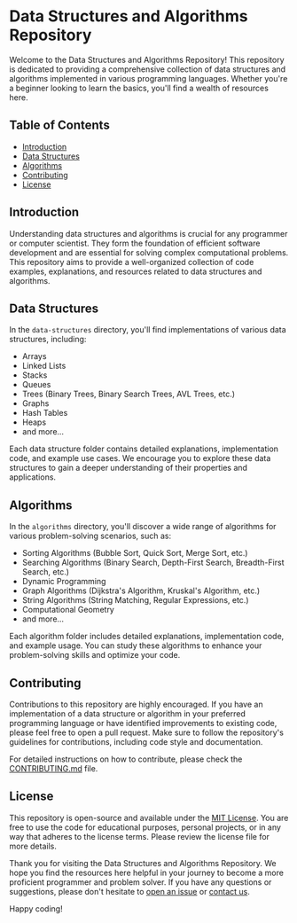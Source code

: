 # Data Structures and Algorithms Repository

Welcome to the Data Structures and Algorithms Repository! This repository is dedicated to providing a comprehensive collection of data structures and algorithms implemented in various programming languages. Whether you're a beginner looking to learn the basics, you'll find a wealth of resources here.

## Table of Contents

- [Introduction](#introduction)
- [Data Structures](#data-structures)
- [Algorithms](#algorithms)
- [Contributing](#contributing)
- [License](#license)

## Introduction

Understanding data structures and algorithms is crucial for any programmer or computer scientist. They form the foundation of efficient software development and are essential for solving complex computational problems. This repository aims to provide a well-organized collection of code examples, explanations, and resources related to data structures and algorithms.

## Data Structures

In the `data-structures` directory, you'll find implementations of various data structures, including:

- Arrays
- Linked Lists
- Stacks
- Queues
- Trees (Binary Trees, Binary Search Trees, AVL Trees, etc.)
- Graphs
- Hash Tables
- Heaps
- and more...

Each data structure folder contains detailed explanations, implementation code, and example use cases. We encourage you to explore these data structures to gain a deeper understanding of their properties and applications.

## Algorithms

In the `algorithms` directory, you'll discover a wide range of algorithms for various problem-solving scenarios, such as:

- Sorting Algorithms (Bubble Sort, Quick Sort, Merge Sort, etc.)
- Searching Algorithms (Binary Search, Depth-First Search, Breadth-First Search, etc.)
- Dynamic Programming
- Graph Algorithms (Dijkstra's Algorithm, Kruskal's Algorithm, etc.)
- String Algorithms (String Matching, Regular Expressions, etc.)
- Computational Geometry
- and more...

Each algorithm folder includes detailed explanations, implementation code, and example usage. You can study these algorithms to enhance your problem-solving skills and optimize your code.

## Contributing

Contributions to this repository are highly encouraged. If you have an implementation of a data structure or algorithm in your preferred programming language or have identified improvements to existing code, please feel free to open a pull request. Make sure to follow the repository's guidelines for contributions, including code style and documentation.

For detailed instructions on how to contribute, please check the [CONTRIBUTING.md](CONTRIBUTING.md) file.

## License

This repository is open-source and available under the [MIT License](LICENSE). You are free to use the code for educational purposes, personal projects, or in any way that adheres to the license terms. Please review the license file for more details.

Thank you for visiting the Data Structures and Algorithms Repository. We hope you find the resources here helpful in your journey to become a more proficient programmer and problem solver. If you have any questions or suggestions, please don't hesitate to [open an issue](https://github.com/yourusername/yourrepository/issues) or [contact us](mailto:your@email.com).

Happy coding!